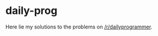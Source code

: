 daily-prog
==========
Here lie my solutions to the problems on [/r/dailyprogrammer](http://reddit.com/r/dailyprogrammer).
